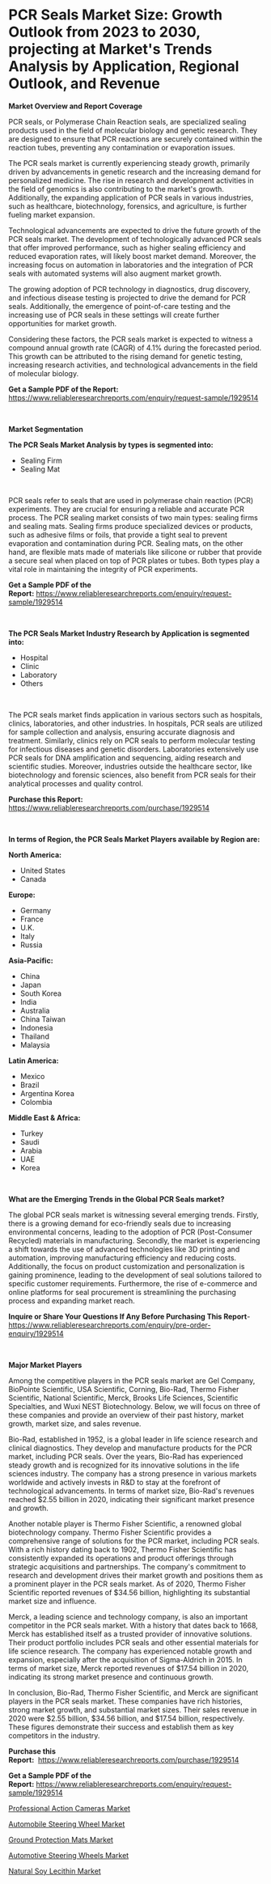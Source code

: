 <p><h1>PCR Seals Market Size: Growth Outlook from 2023 to 2030, projecting at Market's Trends Analysis by Application, Regional Outlook, and Revenue</h1></p><p><strong>Market Overview and Report Coverage</strong></p>
<p><p>PCR seals, or Polymerase Chain Reaction seals, are specialized sealing products used in the field of molecular biology and genetic research. They are designed to ensure that PCR reactions are securely contained within the reaction tubes, preventing any contamination or evaporation issues.</p><p>The PCR seals market is currently experiencing steady growth, primarily driven by advancements in genetic research and the increasing demand for personalized medicine. The rise in research and development activities in the field of genomics is also contributing to the market's growth. Additionally, the expanding application of PCR seals in various industries, such as healthcare, biotechnology, forensics, and agriculture, is further fueling market expansion.</p><p>Technological advancements are expected to drive the future growth of the PCR seals market. The development of technologically advanced PCR seals that offer improved performance, such as higher sealing efficiency and reduced evaporation rates, will likely boost market demand. Moreover, the increasing focus on automation in laboratories and the integration of PCR seals with automated systems will also augment market growth.</p><p>The growing adoption of PCR technology in diagnostics, drug discovery, and infectious disease testing is projected to drive the demand for PCR seals. Additionally, the emergence of point-of-care testing and the increasing use of PCR seals in these settings will create further opportunities for market growth.</p><p>Considering these factors, the PCR seals market is expected to witness a compound annual growth rate (CAGR) of 4.1% during the forecasted period. This growth can be attributed to the rising demand for genetic testing, increasing research activities, and technological advancements in the field of molecular biology.</p></p>
<p><strong>Get a Sample PDF of the Report:</strong> <a href="https://www.reliableresearchreports.com/enquiry/request-sample/1929514">https://www.reliableresearchreports.com/enquiry/request-sample/1929514</a></p>
<p>&nbsp;</p>
<p><strong>Market Segmentation</strong></p>
<p><strong>The PCR Seals Market Analysis by types is segmented into:</strong></p>
<p><ul><li>Sealing Firm</li><li>Sealing Mat</li></ul></p>
<p>&nbsp;</p>
<p><p>PCR seals refer to seals that are used in polymerase chain reaction (PCR) experiments. They are crucial for ensuring a reliable and accurate PCR process. The PCR sealing market consists of two main types: sealing firms and sealing mats. Sealing firms produce specialized devices or products, such as adhesive films or foils, that provide a tight seal to prevent evaporation and contamination during PCR. Sealing mats, on the other hand, are flexible mats made of materials like silicone or rubber that provide a secure seal when placed on top of PCR plates or tubes. Both types play a vital role in maintaining the integrity of PCR experiments.</p></p>
<p><strong>Get a Sample PDF of the Report:</strong>&nbsp;<a href="https://www.reliableresearchreports.com/enquiry/request-sample/1929514">https://www.reliableresearchreports.com/enquiry/request-sample/1929514</a></p>
<p>&nbsp;</p>
<p><strong>The PCR Seals Market Industry Research by Application is segmented into:</strong></p>
<p><ul><li>Hospital</li><li>Clinic</li><li>Laboratory</li><li>Others</li></ul></p>
<p>&nbsp;</p>
<p><p>The PCR seals market finds application in various sectors such as hospitals, clinics, laboratories, and other industries. In hospitals, PCR seals are utilized for sample collection and analysis, ensuring accurate diagnosis and treatment. Similarly, clinics rely on PCR seals to perform molecular testing for infectious diseases and genetic disorders. Laboratories extensively use PCR seals for DNA amplification and sequencing, aiding research and scientific studies. Moreover, industries outside the healthcare sector, like biotechnology and forensic sciences, also benefit from PCR seals for their analytical processes and quality control.</p></p>
<p><strong>Purchase this Report:</strong>&nbsp; <a href="https://www.reliableresearchreports.com/purchase/1929514">https://www.reliableresearchreports.com/purchase/1929514</a></p>
<p>&nbsp;</p>
<p><strong>In terms of Region, the PCR Seals Market Players available by Region are:</strong></p>
<p>
    <p> <strong> North America: </strong>
        <ul>
            <li>United States</li>
            <li>Canada</li>
        </ul>
        </p> 
    <p> <strong> Europe: </strong>
        <ul>
            <li>Germany</li>
            <li>France</li>
            <li>U.K.</li>
            <li>Italy</li>
            <li>Russia</li>
        </ul>
        </p> 
    <p> <strong> Asia-Pacific: </strong>
        <ul>
            <li>China</li>
            <li>Japan</li>
            <li>South Korea</li>
            <li>India</li>
            <li>Australia</li>
            <li>China Taiwan</li>
            <li>Indonesia</li>
            <li>Thailand</li>
            <li>Malaysia</li>
        </ul>
        </p> 
    <p> <strong> Latin America: </strong>
        <ul>
            <li>Mexico</li>
            <li>Brazil</li>
            <li>Argentina Korea</li>
            <li>Colombia</li>
        </ul>
        </p> 
    <p> <strong> Middle East & Africa: </strong>
        <ul>
            <li>Turkey</li>
            <li>Saudi</li>
            <li>Arabia</li>
            <li>UAE</li>
            <li>Korea</li>
        </ul>
    </p>
    </p>
<p>&nbsp;</p>
<p><strong>What are the Emerging Trends in the Global PCR Seals market?</strong></p>
<p><p>The global PCR seals market is witnessing several emerging trends. Firstly, there is a growing demand for eco-friendly seals due to increasing environmental concerns, leading to the adoption of PCR (Post-Consumer Recycled) materials in manufacturing. Secondly, the market is experiencing a shift towards the use of advanced technologies like 3D printing and automation, improving manufacturing efficiency and reducing costs. Additionally, the focus on product customization and personalization is gaining prominence, leading to the development of seal solutions tailored to specific customer requirements. Furthermore, the rise of e-commerce and online platforms for seal procurement is streamlining the purchasing process and expanding market reach.</p></p>
<p><strong>Inquire or Share Your Questions If Any Before Purchasing This Report</strong>- <a href="https://www.reliableresearchreports.com/enquiry/pre-order-enquiry/1929514">https://www.reliableresearchreports.com/enquiry/pre-order-enquiry/1929514</a></p>
<p>&nbsp;</p>
<p><strong>Major Market Players</strong></p>
<p><p>Among the competitive players in the PCR seals market are Gel Company, BioPointe Scientific, USA Scientific, Corning, Bio-Rad, Thermo Fisher Scientific, National Scientific, Merck, Brooks Life Sciences, Scientific Specialties, and Wuxi NEST Biotechnology. Below, we will focus on three of these companies and provide an overview of their past history, market growth, market size, and sales revenue.</p><p>Bio-Rad, established in 1952, is a global leader in life science research and clinical diagnostics. They develop and manufacture products for the PCR market, including PCR seals. Over the years, Bio-Rad has experienced steady growth and is recognized for its innovative solutions in the life sciences industry. The company has a strong presence in various markets worldwide and actively invests in R&D to stay at the forefront of technological advancements. In terms of market size, Bio-Rad's revenues reached $2.55 billion in 2020, indicating their significant market presence and growth.</p><p>Another notable player is Thermo Fisher Scientific, a renowned global biotechnology company. Thermo Fisher Scientific provides a comprehensive range of solutions for the PCR market, including PCR seals. With a rich history dating back to 1902, Thermo Fisher Scientific has consistently expanded its operations and product offerings through strategic acquisitions and partnerships. The company's commitment to research and development drives their market growth and positions them as a prominent player in the PCR seals market. As of 2020, Thermo Fisher Scientific reported revenues of $34.56 billion, highlighting its substantial market size and influence.</p><p>Merck, a leading science and technology company, is also an important competitor in the PCR seals market. With a history that dates back to 1668, Merck has established itself as a trusted provider of innovative solutions. Their product portfolio includes PCR seals and other essential materials for life science research. The company has experienced notable growth and expansion, especially after the acquisition of Sigma-Aldrich in 2015. In terms of market size, Merck reported revenues of $17.54 billion in 2020, indicating its strong market presence and continuous growth.</p><p>In conclusion, Bio-Rad, Thermo Fisher Scientific, and Merck are significant players in the PCR seals market. These companies have rich histories, strong market growth, and substantial market sizes. Their sales revenue in 2020 were $2.55 billion, $34.56 billion, and $17.54 billion, respectively. These figures demonstrate their success and establish them as key competitors in the industry.</p></p>
<p><strong>Purchase this Report:</strong>&nbsp;&nbsp;<a href="https://www.reliableresearchreports.com/purchase/1929514">https://www.reliableresearchreports.com/purchase/1929514</a></p>
<p></p>
<p><strong>Get a Sample PDF of the Report:</strong>&nbsp;<a href="https://www.reliableresearchreports.com/enquiry/request-sample/1929514">https://www.reliableresearchreports.com/enquiry/request-sample/1929514</a></p>
<p><p><a href="https://www.linkedin.com/pulse/professional-action-cameras-market-size-share-amp-trends-ryyic/">Professional Action Cameras Market</a></p><p><a href="https://github.com/RickHolmes3/Market-Research-Report-List-1/blob/main/automobile-steering-wheel-market.md">Automobile Steering Wheel Market</a></p><p><a href="https://medium.com/@albanaduro2018/ground-protection-mats-market-analysis-and-sze-forecasted-for-period-from-2023-to-2030-a39baf6503f0">Ground Protection Mats Market</a></p><p><a href="https://github.com/GroverBarry/Market-Research-Report-List-2/blob/main/automotive-steering-wheels-market.md">Automotive Steering Wheels Market</a></p><p><a href="https://medium.com/@besaagolli28/natural-soy-lecithin-market-analysis-its-cagr-market-segmentation-and-global-industry-overview-1af76dcbbf15">Natural Soy Lecithin Market</a></p></p>